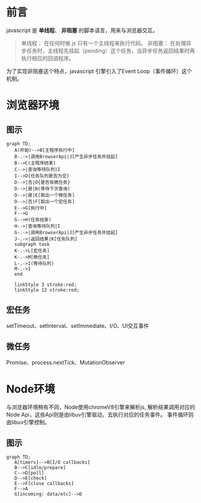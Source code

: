 # 前言

javascript 是 **单线程**、 **非阻塞** 的脚本语言，用来与浏览器交互。

> 单线程： 在任何时候 js 只有一个主线程来执行代码。
> 非阻塞： 在处理异步任务时，主线程先挂起（pending）这个任务，当异步任务返回结果时再执行相应的回调程序。

为了实现非阻塞这个特点，javascript 引擎引入了Event Loop（事件循环）这个机制。


# 浏览器环境

## 图示

```graph
graph TD;
   A(开始)-->B[主程序执行中]
   B-.->|调用BrowserApi|J[产生异步任务并挂起]
   B-->C(主程序结束)
   C-->|查询等待队列|I
   I-->D{任务队列是否为空}
   D-->|否|O{是否有微任务}
   D-->|是|N(等待下次查询)
   O-->|是|E[取出一个微任务]
   O-->|否|F[取出一个宏任务]
   E-->G[执行中]
   F-->G
   G-->H(任务结束)
   H-->|查询等待队列|I
   G-.->|调用BrowserApi|J[产生异步任务并挂起]
   J-.->|返回结果|K[任务队列]
   subgraph task
   K-.->L[宏任务]
   K-.->M[微任务]
   L-.->I(等待队列)
   M-.->I
   end

   linkStyle 3 stroke:red;
   linkStyle 12 stroke:red;
```

## 宏任务

 setTimeout、setInterval、setImmediate、I/O、UI交互事件

## 微任务

 Promise、process.nextTick、MutationObserver


# Node环境

   与浏览器环境稍有不同，Node使用chromeV8引擎来解析js, 解析结果调用对应的Node Api，这些Api则是由libuv引擎驱动，去执行对应的任务事件。 事件循环则由libuv引擎控制。


## 图示

```graph
graph TD;
   A[timers]-->B[I/O callbacks]
   B-->C[idle/prepare]
   C-->D[poll]
   D-->E[check]
   E-->F[close callbacks]
   F-->A
   G[incoming: data/etc]-->D
```